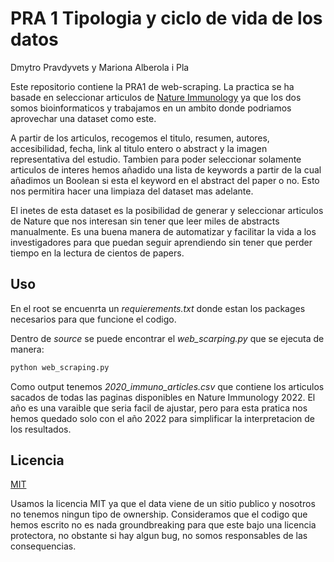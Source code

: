 # PRA 1 Tipologia y ciclo de vida de los datos
Dmytro Pravdyvets y Mariona Alberola i Pla

Este repositorio contiene la PRA1 de web-scraping. La practica se ha basade en seleccionar articulos de [Nature Immunology](https://www.nature.com/ni/) ya que los dos somos bioinformaticos y trabajamos en un ambito donde podriamos aprovechar una dataset como este. 

A partir de los articulos, recogemos el titulo, resumen, autores, accesibilidad, fecha, link al titulo entero o abstract y la imagen representativa del estudio. Tambien para poder seleccionar solamente articulos de interes hemos añadido una lista de keywords a partir de la cual añadimos un Boolean si esta el keyword en el abstract del paper o no. Esto nos permitira hacer una limpiaza del dataset mas adelante. 

El inetes de esta dataset es la posibilidad de generar y seleccionar articulos de Nature que nos interesan sin tener que leer miles de abstracts manualmente. Es una buena manera de automatizar y facilitar la vida a los investigadores para que puedan seguir aprendiendo sin tener que perder tiempo en la lectura de cientos de papers.

## Uso 

En el root se encuenrta un _requierements.txt_ donde estan los packages necesarios para que funcione el codigo.

Dentro de _source_ se puede encontrar el *web_scarping.py* que se ejecuta de manera:

```bash
python web_scraping.py
```

Como output tenemos *2020_immuno_articles.csv* que contiene los articulos sacados de todas las paginas disponibles en Nature Immunology 2022. El año es una varaible que seria facil de ajustar, pero para esta pratica nos hemos quedado solo con el año 2022 para simplificar la interpretacion de los resultados.

## Licencia

[MIT](https://choosealicense.com/licenses/mit/)

Usamos la licencia MIT ya que el data viene de un sitio publico y nosotros no tenemos ningun tipo de ownership. Consideramos que el codigo que hemos escrito no es nada groundbreaking para que este bajo una licencia protectora, no obstante si hay algun bug, no somos responsables de las consequencias.
